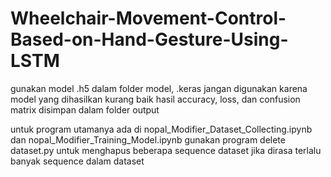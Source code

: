 # Wheelchair-Movement-Control-Based-on-Hand-Gesture-Using-LSTM
 
gunakan model .h5 dalam folder model, .keras jangan digunakan karena model yang dihasilkan kurang baik
hasil accuracy, loss, dan confusion matrix disimpan dalam folder output

untuk program utamanya ada di nopal_Modifier_Dataset_Collecting.ipynb dan nopal_Modifier_Training_Model.ipynb
gunakan program delete dataset.py untuk menghapus beberapa sequence dataset jika dirasa terlalu banyak sequence dalam dataset
